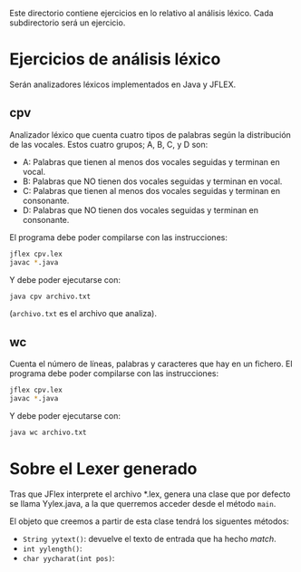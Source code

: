 
Este directorio contiene ejercicios en lo relativo al análisis léxico. Cada subdirectorio será un ejercicio.

# Ejercicios de análisis léxico
Serán analizadores léxicos implementados en Java y  JFLEX.

## cpv
Analizador léxico que cuenta cuatro tipos de palabras según la distribución de las vocales.
Estos cuatro grupos; A, B, C, y D son:
* A: Palabras que tienen al menos dos vocales seguidas y terminan en vocal.
* B: Palabras que NO tienen dos vocales seguidas y terminan en vocal.
* C: Palabras que tienen al menos dos vocales seguidas y terminan en consonante.
* D: Palabras que NO tienen dos vocales seguidas y terminan en consonante.

El programa debe poder compilarse con las instrucciones:
```bash
jflex cpv.lex
javac *.java
```
Y debe poder ejecutarse con:
```bash
java cpv archivo.txt
```
(`archivo.txt` es el archivo que analiza).

## wc
Cuenta el número de líneas, palabras y caracteres que hay en un fichero.
El programa debe poder compilarse con las instrucciones:
```bash
jflex cpv.lex
javac *.java
```

Y debe poder ejecutarse con:
```bash
java wc archivo.txt
```

# Sobre el Lexer generado
Tras que JFlex interprete el archivo *.lex, genera una clase que por defecto se llama Yylex.java, a la que querremos acceder desde el método `main`. 

El objeto que creemos a partir de esta clase tendrá los siguentes métodos:
* `String yytext()`: devuelve el texto de entrada que ha hecho _match_.
* `int yylength()`: 
* `char yycharat(int pos)`: 